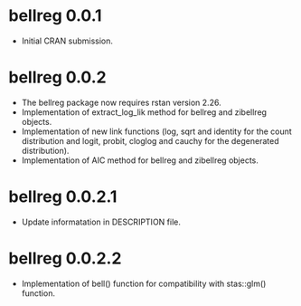 # bellreg 0.0.1

* Initial CRAN submission.

# bellreg 0.0.2

* The bellreg package now requires rstan version 2.26.
* Implementation of extract_log_lik method for bellreg and zibellreg objects.
* Implementation of new link functions (log, sqrt and identity for the count distribution and logit, probit, cloglog and cauchy for the degenerated distribution).
* Implementation of AIC method for bellreg and zibellreg objects.


# bellreg 0.0.2.1

* Update informatation in DESCRIPTION file.


# bellreg 0.0.2.2

* Implementation of bell() function for compatibility with stas::glm() function.
